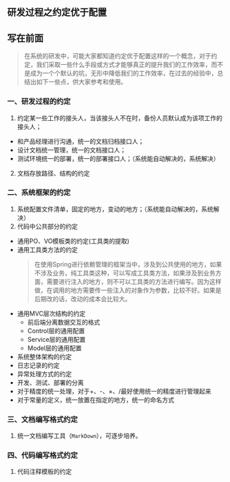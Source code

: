## 研发过程之约定优于配置
## 写在前面
> 在系统的研发中，可能大家都知道约定优于配置这样的一个概念，对于约定，我们采取一些什么手段或方式才能够真正的提升我们的工作效率，而不是成为一个个默认的坑，无形中降低我们的工作效率，在过去的经验中，总结出如下一些点，供大家参考和使用。
### 一、研发过程的约定
1. 约定某一些工作的接头人，当该接头人不在时，备份人员默认成为该项工作的接头人；
  * 和产品经理进行沟通，统一的文档归档接口人；
  * 设计文档统一管理，统一的文档接口人；
  * 测试环境统一的部署，统一的部署接口人；（系统能自动解决的，系统解决）
2. 文档存放路径、结构的约定

### 二、系统框架的约定
1. 系统配置文件清单，固定的地方，变动的地方；（系统能自动解决的，系统解决）
1. 代码中公共部分的约定
  * 通用PO、VO模板类的约定(工具类的提取)
  * 通用工具类方法的约定
    > 在使用Spring进行依赖管理的框架当中，涉及到公共使用的地方，如果不涉及业务，纯工具类这种，可以写成工具类方法，如果涉及到业务方面，需要进行注入的地方，则不可以工具类的方法进行编写。因为这样做，在调用的地方需要传一些注入的对象作为参数，比较不好。如果是后期改的话，改动的成本会比较大。
  * 通用MVC层次结构的约定
    * 前后端分离数据交互的格式
    * Control层的通用配置
    * Service层的通用配置
    * Model层的通用配置
  * 系统整体架构的约定
  * 日志记录的约定
  * 异常处理方式的约定
  * 开发、测试、部署的分离
  * 对于精度的统一处理，对于+、-、×、/最好使用统一的精度进行管理起来
  * 对于常量的定义，统一放置在指定的地方，统一的命名方式

  ### 三、文档编写格式约定
  1. 统一文档编写工具（`MarkDown`），可逐步培养。
  ### 四、代码编写格式约定
  1. 代码注释模板的约定

  